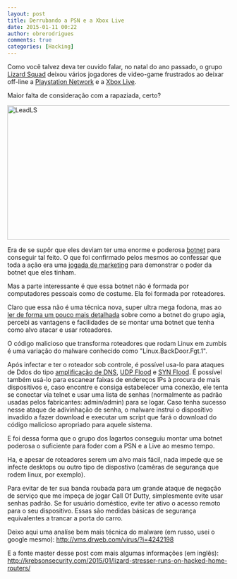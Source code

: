 ```yaml
---
layout: post
title: Derrubando a PSN e a Xbox Live
date: 2015-01-11 00:22
author: obrerodrigues
comments: true
categories: [Hacking]
---
```

Como você talvez deva ter ouvido falar, no natal do ano passado, o grupo <a href="http://www.gamevicio.com/i/noticias/203/203560-grupo-lizard-squad-ameaca-desligar-o-xbox-live-no-natal-para-sempre/" target="_blank">Lizard Squad</a> deixou vários jogadores de video-game frustrados ao deixar off-line a <a href="http://br.playstation.com/psn/" target="_blank">Playstation Network</a> e a <a href="http://www.xbox.com/pt-BR/Live/Home" target="_blank">Xbox Live</a>.

Maior falta de consideração com a rapaziada, certo?

<a href="https://brenn0.files.wordpress.com/2015/01/leadls.jpg"><img class="  wp-image-1068 aligncenter" src="https://brenn0.files.wordpress.com/2015/01/leadls.jpg?w=300" alt="LeadLS" width="567" height="305" /></a>


Era de se supôr que eles deviam ter uma enorme e poderosa <a href="http://www.tecmundo.com.br/spyware/2330-o-que-sao-bots-e-botnets-.htm" target="_blank">botnet</a> para conseguir tal feito. O que foi confirmado pelos mesmos ao confessar que toda a ação era uma <a href="http://meiobit.com/305919/lizard-squad-psn-xbox-live-ferramenta-ataques-ddos-paga/" target="_blank">jogada de marketing</a> para demonstrar o poder da botnet que eles tinham.

Mas a parte interessante é que essa botnet não é formada por computadores pessoais como de costume. Ela foi formada por roteadores.

<!--more-->

Claro que essa não é uma técnica nova, super ultra mega fodona, mas ao <a href="http://krebsonsecurity.com/2015/01/lizard-stresser-runs-on-hacked-home-routers/" target="_blank">ler de forma um pouco mais detalhada</a> sobre como a botnet do grupo agia, percebi as vantagens e facilidades de se montar uma botnet que tenha como alvo atacar e usar roteadores.

O código malicioso que transforma roteadores que rodam Linux em zumbis é uma variação do malware conhecido como "Linux.BackDoor.Fgt.1".

Após infectar e ter o roteador sob controle, é possível usa-lo para ataques de Ddos do tipo <a href="http://www.seginfo.com.br/ataques-de-amplificacao-de-dns-e-recomendacoes-cert-br-via-nelsonmurilo-e-certbr/" target="_blank">amplificação de DNS</a>, <a href="http://www.vivaolinux.com.br/artigo/BSD-Sockets-em-linguagem-C?pagina=11" target="_blank">UDP Flood</a> e <a href="https://pt.wikipedia.org/wiki/SYN_Flood" target="_blank">SYN Flood</a>. É possível também usá-lo para escanear faixas de endereços IPs à procura de mais dispositivos e, caso encontre e consiga estabelecer uma conexão, ele tenta se conectar via telnet e usar uma lista de senhas (normalmente as padrão usadas pelos fabricantes: admin/admin) para se logar. Caso tenha sucesso nesse ataque de adivinhação de senha, o malware instrui o dispositivo invadido a fazer download e executar um script que fará o download do código malicioso apropriado para aquele sistema.

E foi dessa forma que o grupo dos lagartos conseguiu montar uma botnet poderosa o suficiente para foder com a PSN e a Live ao mesmo tempo.

Ha, e apesar de roteadores serem um alvo mais fácil, nada impede que se infecte desktops ou outro tipo de dispostivo (camêras de segurança que rodem linux, por exemplo).

Para evitar de ter sua banda roubada para um grande ataque de negação de serviço que me impeça de jogar Call Of Dutty, simplesmente evite usar senhas padrão. Se for usuário doméstico, evite ter ativo o acesso remoto para o seu dispositivo. Essas são medidas básicas de segurança equivalentes a trancar a porta do carro.

Deixo aqui uma analíse bem mais técnica do malware (em russo, usei o google mesmo): <a href="http://vms.drweb.com/virus/?i=4242198" target="_blank">http://vms.drweb.com/virus/?i=4242198</a>

E a fonte master desse post com mais algumas informações (em inglês): <a href="http://krebsonsecurity.com/2015/01/lizard-stresser-runs-on-hacked-home-routers/" target="_blank">http://krebsonsecurity.com/2015/01/lizard-stresser-runs-on-hacked-home-routers/</a>
